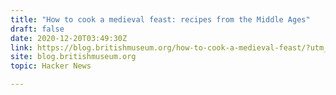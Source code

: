 ```yaml
---
title: "How to cook a medieval feast: recipes from the Middle Ages"
draft: false
date: 2020-12-20T03:49:30Z
link: https://blog.britishmuseum.org/how-to-cook-a-medieval-feast/?utm_medium=RSS&utm_source=hune
site: blog.britishmuseum.org
topic: Hacker News  

---
```

